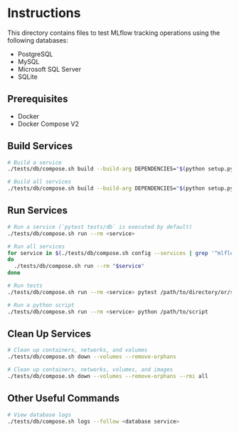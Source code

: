 # Instructions

This directory contains files to test MLflow tracking operations using the following databases:

- PostgreSQL
- MySQL
- Microsoft SQL Server
- SQLite

## Prerequisites

- Docker
- Docker Compose V2

## Build Services

```bash
# Build a service
./tests/db/compose.sh build --build-arg DEPENDENCIES="$(python setup.py -q dependencies)" <service>

# Build all services
./tests/db/compose.sh build --build-arg DEPENDENCIES="$(python setup.py -q dependencies)"
```

## Run Services

```bash
# Run a service (`pytest tests/db` is executed by default)
./tests/db/compose.sh run --rm <service>

# Run all services
for service in $(./tests/db/compose.sh config --services | grep '^mlflow-')
do
  ./tests/db/compose.sh run --rm "$service"
done

# Run tests
./tests/db/compose.sh run --rm <service> pytest /path/to/directory/or/script

# Run a python script
./tests/db/compose.sh run --rm <service> python /path/to/script
```

## Clean Up Services

```bash
# Clean up containers, networks, and volumes
./tests/db/compose.sh down --volumes --remove-orphans

# Clean up containers, networks, volumes, and images
./tests/db/compose.sh down --volumes --remove-orphans --rmi all
```

## Other Useful Commands

```bash
# View database logs
./tests/db/compose.sh logs --follow <database service>
```
